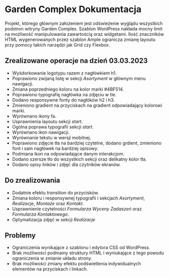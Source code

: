 # **Garden Complex Dokumentacja**

Projekt, którego głównym założeniem jest odświeżenie wyglądu wszystkich podstron witryny Garden Complex. Szablon WordPress nakłada mocny limit na możliwość manipulowania zawartością oraz widgetami. Ilość znaczników HTML wygenerowanych przez szablon Ample ogranicza zmianę layoutu przy pomocy takich narzędzi jak Grid czy Flexbox.

## **Zrealizowane operacje na dzień 03.03.2023**

-   Wyśdorkowanie logotypu razem z nagłówkiem h1.
-   Poprawiono zwijaną listę w sekcji _Asortyment_ w głównym menu nawigacji.
-   Zmiana poprzedniego koloru na kolor marki #4BF514.
-   Poprawiono typografię nagłówka na zdjęciu w tle.
-   Dodano responsywne fonty do nagłóków h2 i h3.
-   Zmieniono gradient na przyciskach na gradient odpowiadający kolorowi marki.
-   Wyrównano ikony fa.
-   Usprawnienia layoutu sekcji _start_.
-   Ogólna poprawa typografii sekcji _start_.
-   Wyrównano ikon nawigacji.
-   Wyrównanie tekstu w wersji mobilnej.
-   Poprawiono zdjęcie tła na bardziej czytelne, dodano grdient, zmieniono font i sam nagłówek na bardziej opisowy.
-   Podmiana ikon na odpowiadające danym interakcjom.
-   Dodano szersze tło do wszystkich sekcji oraz delikatny kolor tła.
-   Dodano opisy linków i zdjęć dla czytników ekranów.

## **Do zrealizowania**

-   Dodatnie efektu _transition_ do przycisków.
-   Zmiana koloru i responsywnej typografii i sekcjach _Asortyment_, _Realizacje_, _Montaże_ oraz _Kontakt_.
-   Usprawnienie czytelności _Formularza Wyceny Zadaszeń_ oraz _Formularza Kontaktowego_.
-   Optymalizacja zdjęć w sekcji _Realizacje_

## **Problemy**

-   Ograniczenia wynikające z szablonu i edytora CSS od WordPress.
-   Brak możliwości podmainy struktury HTML i wyniukające z tego powodu ograniczenia w zmianie układu strony.
-   Brak możliwości zmiany efektu podświetlenia indywidualnych elementów na przyciskach i linkach.
